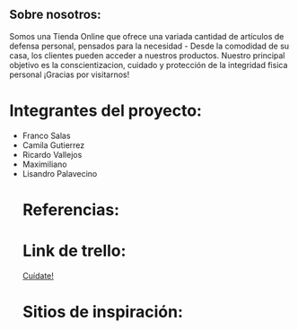 <h2>Sobre nosotros:</h2><div>
  Somos una Tienda Online que ofrece una variada cantidad de artículos de defensa personal, pensados para la necesidad -
  Desde la comodidad de su casa, los clientes pueden acceder a nuestros productos. Nuestro principal objetivo es la conscientizacion, cuidado y protección de 
   la integridad fisica personal
  ¡Gracias por visitarnos!
  <div>
<h1>Integrantes del proyecto:</h1><div>
  <ul>
    <li>Franco Salas</li>
    <li>Camila Gutierrez</li>
    <li>Ricardo Vallejos</li>
    <li>Maximiliano</li>
    <li>Lisandro Palavecino</li>
    <div>
<h1>Referencias:</h1>

  
<h1>Link de trello:</h1>
<a href="https://trello.com/b/tPagskz9/sprint-pi-c19">Cuídate!</a>


      
<h1>Sitios de inspiración:</h1>
